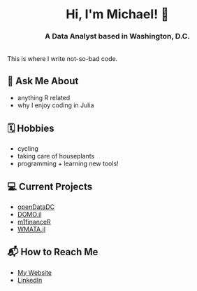 <h1 align = "center"> Hi, I'm Michael! 👋 </h1>
<h3 align="center">A Data Analyst based in Washington, D.C.</h3>
<br>
This is where I write not-so-bad code. 

## 💬 Ask Me About
- anything R related 
- why I enjoy coding in Julia

## 🗓 Hobbies
- cycling 
- taking care of houseplants
- programming + learning new tools!
  
## 💻 Current Projects
- [openDataDC](https://github.com/mistermichaelll/openDataDC)
- [DOMO.jl](https://github.com/mistermichaelll/DOMO.jl)
- [m1financeR](https://github.com/mistermichaelll/m1financeR)
- [WMATA.jl](https://github.com/mistermichaelll/WMATA.jl)

## 📬 How to Reach Me
- [My Website](https://michaelkjohnson.info/)
- [LinkedIn](https://www.linkedin.com/in/michaeljohnson97/)

<!---
mistermichaelll/mistermichaelll is a ✨ special ✨ repository because its `README.md` (this file) appears on your GitHub profile.
You can click the Preview link to take a look at your changes.
--->
